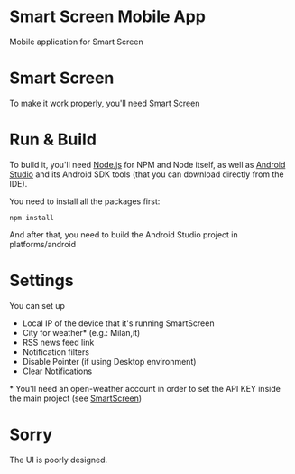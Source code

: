 # Smart Screen Mobile App

Mobile application for Smart Screen

# Smart Screen

To make it work properly, you'll need [Smart Screen](https://github.com/ontech7/smart-screen)

# Run & Build

To build it, you'll need [Node.js](https://nodejs.org/) for NPM and Node itself, as well as [Android Studio](https://developer.android.com/studio) and its Android SDK tools (that you can download directly from the IDE).

You need to install all the packages first:

`npm install`

And after that, you need to build the Android Studio project in platforms/android

# Settings

You can set up

- Local IP of the device that it's running SmartScreen
- City for weather* (e.g.: Milan,it)
- RSS news feed link
- Notification filters
- Disable Pointer (if using Desktop environment)
- Clear Notifications

&ast; You'll need an open-weather account in order to set the API KEY inside the main project (see [SmartScreen](https://github.com/ontech7/smart-screen))

# Sorry

The UI is poorly designed.
